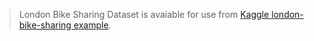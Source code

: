 > London Bike Sharing Dataset is avaiable for use from [Kaggle london-bike-sharing example](https://www.kaggle.com/hmavrodiev/london-bike-sharing-dataset/data#).